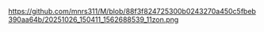 https://github.com/mnrs311/M/blob/88f3f824725300b0243270a450c5fbeb390aa64b/20251026_150411_1562688539_11zon.png

